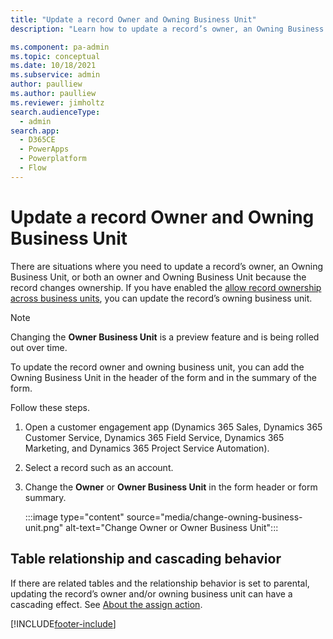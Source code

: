 ```yaml
---
title: "Update a record Owner and Owning Business Unit"
description: "Learn how to update a record’s owner, an Owning Business Unit, or both an Owner and Owning Business Unit because the record changes ownership."

ms.component: pa-admin
ms.topic: conceptual
ms.date: 10/18/2021
ms.subservice: admin
author: paulliew
ms.author: paulliew
ms.reviewer: jimholtz
search.audienceType: 
  - admin
search.app:
  - D365CE
  - PowerApps
  - Powerplatform
  - Flow
---
```

# Update a record Owner and Owning Business Unit

There are situations where you need to update a record’s owner, an Owning Business Unit, or both an owner and Owning Business Unit because the record changes ownership. If you have enabled the [allow record ownership across business units](wp-security-cds.md#to-enable-this-matrix-data-access-structure), you can update the record’s owning business unit. 

> [!NOTE]
> Changing the **Owner Business Unit** is a preview feature and is being rolled out over time.

To update the record owner and owning business unit, you can add the Owning Business Unit in the header of the form and in the summary of the form.

Follow these steps.

1. Open a customer engagement app (Dynamics 365 Sales, Dynamics 365 Customer Service, Dynamics 365 Field Service, Dynamics 365 Marketing, and Dynamics 365 Project Service Automation).

2. Select a record such as an account.

3. Change the **Owner** or **Owner Business Unit** in the form header or form summary.

   :::image type="content" source="media/change-owning-business-unit.png" alt-text="Change Owner or Owner Business Unit":::

## Table relationship and cascading behavior 

If there are related tables and the relationship behavior is set to parental, updating the record’s owner and/or owning business unit can have a cascading effect. See [About the assign action](/powerapps/developer/data-platform/configure-entity-relationship-cascading-behavior).


[!INCLUDE[footer-include](../includes/footer-banner.md)]
